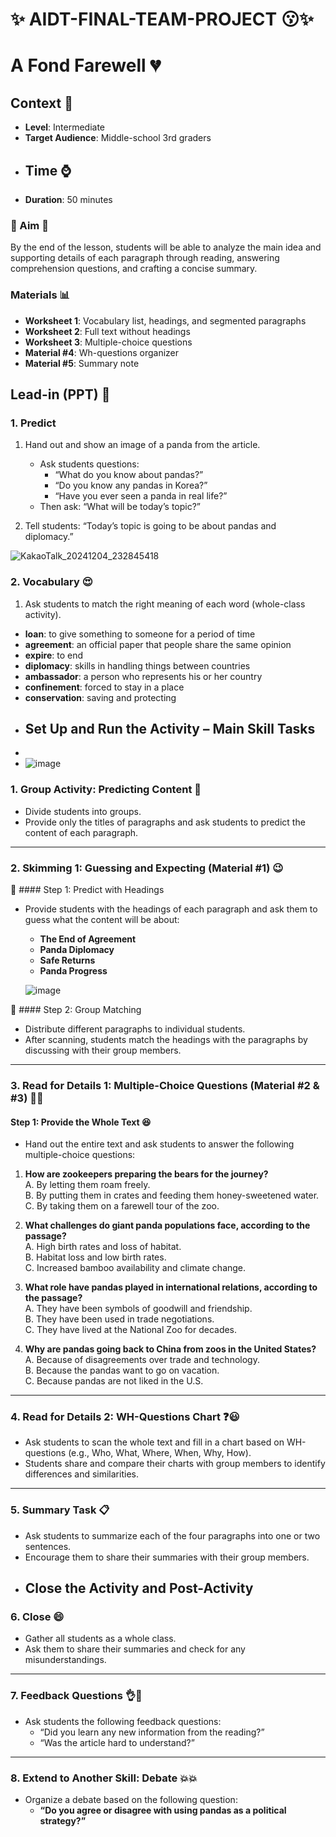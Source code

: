 # :sparkles: AIDT-FINAL-TEAM-PROJECT :kissing::sparkles:

# A Fond Farewell :broken_heart:
## Context :bookmark_tabs:
- **Level**: Intermediate  
- **Target Audience**: Middle-school 3rd graders
- ## Time :watch:
- **Duration**: 50 minutes
  
### :dancer:  Aim  :dancer:
By the end of the lesson, students will be able to analyze the main idea and supporting details of each paragraph through reading, answering comprehension questions, and crafting a concise summary.

### Materials  :bar_chart:
- **Worksheet 1**: Vocabulary list, headings, and segmented paragraphs  
- **Worksheet 2**: Full text without headings  
- **Worksheet 3**: Multiple-choice questions  
- **Material #4**: Wh-questions organizer  
- **Material #5**: Summary note
  
## Lead-in (PPT)  :sparkling_heart:
### 1. Predict
1. Hand out and show an image of a panda from the article.  
   - Ask students questions:  
     - “What do you know about pandas?”  
     - “Do you know any pandas in Korea?”  
     - “Have you ever seen a panda in real life?”  
   - Then ask: “What will be today’s topic?”
     
2. Tell students: “Today’s topic is going to be about pandas and diplomacy.”

 ![KakaoTalk_20241204_232845418](https://github.com/user-attachments/assets/943e484b-20b6-4cbc-aa7a-2a63f5b6c021)


### 2. Vocabulary :heart_eyes:
1. Ask students to match the right meaning of each word (whole-class activity).  

- **loan**: to give something to someone for a period of time  
- **agreement**: an official paper that people share the same opinion  
- **expire**: to end  
- **diplomacy**: skills in handling things between countries  
- **ambassador**: a person who represents his or her country  
- **confinement**: forced to stay in a place  
- **conservation**: saving and protecting
- ## Set Up and Run the Activity – Main Skill Tasks
-
- ![image](https://github.com/user-attachments/assets/1ed7a550-a921-44af-a317-4de5049a1132)
  

### 1. Group Activity: Predicting Content :heartbeat:
- Divide students into groups.  
- Provide only the titles of paragraphs and ask students to predict the content of each paragraph.

---

### 2. Skimming 1: Guessing and Expecting (Material #1)  :wink:
:pushpin: #### Step 1: Predict with Headings
- Provide students with the headings of each paragraph and ask them to guess what the content will be about:
  - **The End of Agreement**  
  - **Panda Diplomacy**  
  - **Safe Returns**  
  - **Panda Progress**

  ![image](https://github.com/user-attachments/assets/b6fc4242-bf03-45c9-8012-c5ff589336da)


:pushpin: #### Step 2: Group Matching
- Distribute different paragraphs to individual students.  
- After scanning, students match the headings with the paragraphs by discussing with their group members.

---

### 3. Read for Details 1: Multiple-Choice Questions (Material #2 & #3) :newspaper::sparkles:

#### Step 1: Provide the Whole Text  :laughing:
- Hand out the entire text and ask students to answer the following multiple-choice questions:

1. **How are zookeepers preparing the bears for the journey?**  
   A. By letting them roam freely.  
   B. By putting them in crates and feeding them honey-sweetened water.  
   C. By taking them on a farewell tour of the zoo.

2. **What challenges do giant panda populations face, according to the passage?**  
   A. High birth rates and loss of habitat.  
   B. Habitat loss and low birth rates.  
   C. Increased bamboo availability and climate change.

3. **What role have pandas played in international relations, according to the passage?**  
   A. They have been symbols of goodwill and friendship.  
   B. They have been used in trade negotiations.  
   C. They have lived at the National Zoo for decades.

4. **Why are pandas going back to China from zoos in the United States?**  
   A. Because of disagreements over trade and technology.  
   B. Because the pandas want to go on vacation.  
   C. Because pandas are not liked in the U.S.

---

### 4. Read for Details 2: WH-Questions Chart  :question::smiley:
- Ask students to scan the whole text and fill in a chart based on WH-questions (e.g., Who, What, Where, When, Why, How).  
- Students share and compare their charts with group members to identify differences and similarities.

---

### 5. Summary Task  :clipboard:
- Ask students to summarize each of the four paragraphs into one or two sentences.  
- Encourage them to share their summaries with their group members.
- ## Close the Activity and Post-Activity

### 6. Close :smile:
- Gather all students as a whole class.  
- Ask them to share their summaries and check for any misunderstandings.  

---

### 7. Feedback Questions :ok_hand::dizzy:
- Ask students the following feedback questions:  
  - “Did you learn any new information from the reading?”  
  - “Was the article hard to understand?”

---

### 8. Extend to Another Skill: Debate :boom::boom:
- Organize a debate based on the following question:  
  - **“Do you agree or disagree with using pandas as a political strategy?”**
